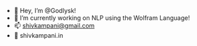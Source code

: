 - 👋 Hey, I’m @Godlysk!
- 🌱 I’m currently working on NLP using the Wolfram Language!
- 📫 shivkampani@gmail.com
- 🔗 shivkampani.in
